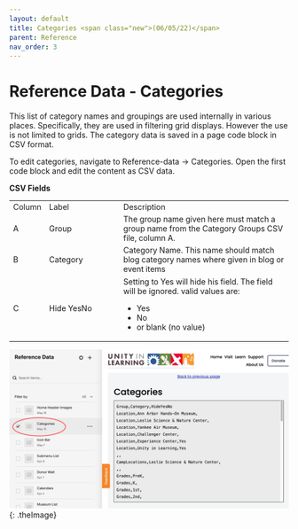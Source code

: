 ```yaml
---
layout: default
title: Categories <span class="new">(06/05/22)</span>
parent: Reference
nav_order: 3
---
```


# Reference Data - Categories

This list of category names and groupings are used internally in various places.  Specifically, they are used in filtering grid displays.   However the use is not
limited to grids.  The category data is saved in a page code block in CSV format.

To edit categories, navigate to Reference-data -> Categories.  Open the first code
block and edit the content as CSV data.

**CSV Fields**

<table class="ws-table-all notranslate">
  <tbody>
    <tr class="tableTop">
      <td style="width:20px">Column</td>
      <td style="width:120px">Label</td>
      <td>Description</td>
    </tr>
    <tr>
      <td>A</td>
      <td>Group</td>
      <td>The group name given here must match a group name from the Category Groups CSV
        file, column A.
      </td>
    </tr>
    <tr>
      <td>B</td>
      <td>Category</td>
      <td>Category Name.  This name should match blog category names where given
      in blog or event items</td>
    </tr>
  <tr>
    <td>C</td>
    <td>Hide YesNo</td>
    <td>Setting to Yes will hide his field.  The field will be ignored.
    valid values are:
      <ul>
        <li>Yes</li>
        <li>No</li>
        <li>or blank (no value)</li>
      </ul>
    </td>
  </tr>
  </tbody>
</table>

![Alt Categories](../../assets/images/referencecategories.jpg "Categories"){: .theImage}
